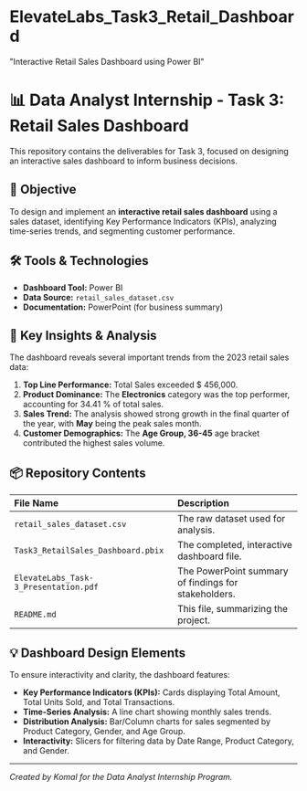 # ElevateLabs_Task3_Retail_Dashboard
"Interactive Retail Sales Dashboard using Power BI"

# 📊 Data Analyst Internship - Task 3: Retail Sales Dashboard

This repository contains the deliverables for Task 3, focused on designing an interactive sales dashboard to inform business decisions.

## 🎯 Objective

To design and implement an **interactive retail sales dashboard** using a sales dataset, identifying Key Performance Indicators (KPIs), analyzing time-series trends, and segmenting customer performance.

## 🛠️ Tools & Technologies

* **Dashboard Tool:** Power BI
* **Data Source:** `retail_sales_dataset.csv`
* **Documentation:** PowerPoint (for business summary)

## 📌 Key Insights & Analysis

The dashboard reveals several important trends from the 2023 retail sales data:

1.  **Top Line Performance:** Total Sales exceeded $ 456,000.
2.  **Product Dominance:** The **Electronics** category was the top performer, accounting for 34.41 % of total sales.
3.  **Sales Trend:** The analysis showed strong growth in the final quarter of the year, with **May** being the peak sales month.
4.  **Customer Demographics:** The **Age Group, 36-45** age bracket contributed the highest sales volume.

## 📦 Repository Contents

| File Name | Description |
| :--- | :--- |
| `retail_sales_dataset.csv` | The raw dataset used for analysis. |
| `Task3_RetailSales_Dashboard.pbix` | The completed, interactive dashboard file. |
| `ElevateLabs_Task-3_Presentation.pdf` | The PowerPoint summary of findings for stakeholders. |
| `README.md` | This file, summarizing the project. |

## 💡 Dashboard Design Elements

To ensure interactivity and clarity, the dashboard features:

* **Key Performance Indicators (KPIs):** Cards displaying Total Amount, Total Units Sold, and Total Transactions.
* **Time-Series Analysis:** A line chart showing monthly sales trends.
* **Distribution Analysis:** Bar/Column charts for sales segmented by Product Category, Gender, and Age Group.
* **Interactivity:** Slicers for filtering data by Date Range, Product Category, and Gender.

---
*Created by Komal for the Data Analyst Internship Program.*
